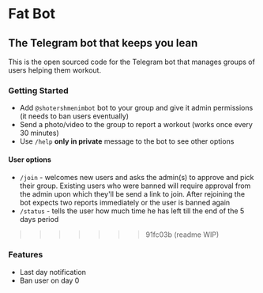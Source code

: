 # Fat Bot
The Telegram bot that keeps you lean
---
This is the open sourced code for the Telegram bot that manages groups of users helping them workout.

### Getting Started
* Add `@shotershmenimbot` bot to your group and give it admin permissions (it needs to ban users eventually)
* Send a photo/video to the group to report a workout (works once every 30 minutes)
* Use `/help` **only in private** message to the bot to see other options

#### User options
* `/join` - welcomes new users and asks the admin(s) to approve and pick their group. Existing users who were banned will require approval from the admin upon which they'll be send a link to join. After rejoining the bot expects two reports immediately or the user is banned again
* `/status` - tells the user how much time he has left till the end of the 5 days period
>>>>>>> 91fc03b (readme WIP)

### Features
* Last day notification
* Ban user on day 0
